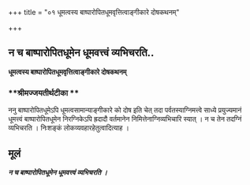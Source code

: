 +++
title = "०१ धूमत्वस्य बाष्पारोपितधूमवृत्तित्वाङ्गीकारे दोषकथनम्"

+++


## न च बाष्पारोपितधूमेन धूमवत्त्वं व्यभिचरति..

**धूमत्वस्य बाष्पारोपितधूमवृत्तित्वाङ्गीकारे दोषकथनम्**

### **श्रीमज्जयतीर्थटीका **

ननु बाष्पारोपितधूमेऽपि धूमत्वसामान्याङ्गीकारे को दोष इति चेत् तदा पर्वतस्याग्निमत्त्वे साध्ये प्रयुज्यमानं धूमत्त्वं बाष्पारोपितधूमेन निरग्निकेऽपि ह्रदादौ वर्तमानेन निमित्तेनाग्निव्यभिचारि स्यात् । न च तेन तदग्निं व्यभिचरति । निःशङ्कं लोकव्यवहारहेतुत्वादित्याह ।

## **मूलं**

***न च बाष्पारोपितधूमेन धूमवत्त्वं व्यभिचरति ।***

